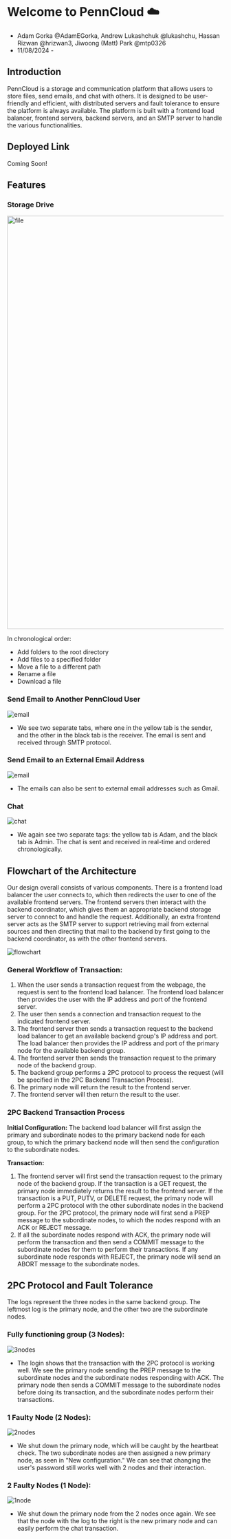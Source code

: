 # Welcome to PennCloud :cloud:
- Adam Gorka @AdamEGorka, Andrew Lukashchuk @lukashchu, Hassan Rizwan @hrizwan3, Jiwoong (Matt) Park @mtp0326
- 11/08/2024 -

## Introduction
PennCloud is a storage and communication platform that allows users to store files, send emails, and chat with others. It is designed to be user-friendly and efficient, with distributed servers and fault tolerance to ensure the platform is always available. The platform is built with a frontend load balancer, frontend servers, backend servers, and an SMTP server to handle the various functionalities.

## Deployed Link
Coming Soon!

## Features

### Storage Drive
<img src="media/storagedrive.gif" width="960" alt="file"/>

In chronological order:
- Add folders to the root directory
- Add files to a specified folder
- Move a file to a different path
- Rename a file
- Download a file

### Send Email to Another PennCloud User
![email](media/sendemail(internal).gif)
- We see two separate tabs, where one in the yellow tab is the sender, and the other in the black tab is the receiver. The email is sent and received through SMTP protocol.

### Send Email to an External Email Address
![email](media/sendemail(external).gif)
- The emails can also be sent to external email addresses such as Gmail.

### Chat
![chat](media/chat.gif)
- We again see two separate tags: the yellow tab is Adam, and the black tab is Admin. The chat is sent and received in real-time and ordered chronologically.

## Flowchart of the Architecture
Our design overall consists of various components. There is a frontend load balancer the user connects to, which then redirects the user to one of the available frontend servers. The frontend servers then interact with the backend coordinator, which gives them an appropriate backend storage server to connect to and handle the request. Additionally, an extra frontend server acts as the SMTP server to support retrieving mail from external sources and then directing that mail to the backend by first going to the backend coordinator, as with the other frontend servers.

![flowchart](media/flowchart.png)

### General Workflow of Transaction:
1. When the user sends a transaction request from the webpage, the request is sent to the frontend load balancer. The frontend load balancer then provides the user with the IP address and port of the frontend server.
2. The user then sends a connection and transaction request to the indicated frontend server.
3. The frontend server then sends a transaction request to the backend load balancer to get an available backend group's IP address and port. The load balancer then provides the IP address and port of the primary node for the available backend group.
4. The frontend server then sends the transaction request to the primary node of the backend group.
5. The backend group performs a 2PC protocol to process the request (will be specified in the 2PC Backend Transaction Process).
6. The primary node will return the result to the frontend server.
7. The frontend server will then return the result to the user.

### 2PC Backend Transaction Process
**Initial Configuration:** The backend load balancer will first assign the primary and subordinate nodes to the primary backend node for each group, to which the primary backend node will then send the configuration to the subordinate nodes.

**Transaction:**
1. The frontend server will first send the transaction request to the primary node of the backend group. If the transaction is a GET request, the primary node immediately returns the result to the frontend server. If the transaction is a PUT, PUTV, or DELETE request, the primary node will perform a 2PC protocol with the other subordinate nodes in the backend group. For the 2PC protocol, the primary node will first send a PREP message to the subordinate nodes, to which the nodes respond with an ACK or REJECT message.
2. If all the subordinate nodes respond with ACK, the primary node will perform the transaction and then send a COMMIT message to the subordinate nodes for them to perform their transactions. If any subordinate node responds with REJECT, the primary node will send an ABORT message to the subordinate nodes.


## 2PC Protocol and Fault Tolerance
The logs represent the three nodes in the same backend group. The leftmost log is the primary node, and the other two are the subordinate nodes.

### Fully functioning group (3 Nodes):
![3nodes](media/3nodes.gif)
- The login shows that the transaction with the 2PC protocol is working well. We see the primary node sending the PREP message to the subordinate nodes and the subordinate nodes responding with ACK. The primary node then sends a COMMIT message to the subordinate nodes before doing its transaction, and the subordinate nodes perform their transactions.

### 1 Faulty Node (2 Nodes):
![2nodes](media/2nodes.gif)
- We shut down the primary node, which will be caught by the heartbeat check. The two subordinate nodes are then assigned a new primary node, as seen in "New configuration." We can see that changing the user's password still works well with 2 nodes and their interaction.

### 2 Faulty Nodes (1 Node):
![1node](media/1node.gif)
- We shut down the primary node from the 2 nodes once again. We see that the node with the log to the right is the new primary node and can easily perform the chat transaction.
